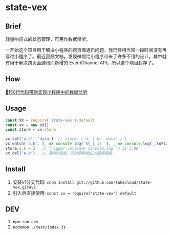 # state-vex

## Brief

轻量响应式的状态管理，可用作数据侦听。

一开始这个项目用于解决小程序的跨页面通讯问题。我已经相当常一段时间没有再写过小程序了。最近回顾文档，发现微信给小程序带来了许多不错的设计，其中就有用于解决跨页面通讯而新增的 EventChannel API。所以这个项目封存了。

## How

[🚀150行代码带你实现小程序中的数据侦听](https://juejin.cn/post/6844903845257183246)

## Usage

```js
const VX = require('state-vex').default
const vx = new VX()
const store = vx.store

vx.set('a.b', 'data')  // store: { a: { b: 'data' } }
vx.watch('a.b', [_ => console.log(`${_} is `), _ => console.log(_.toFixed(2))]) // 添加侦听回调
store.a.b = 3   // trigger callback console.log “3 is 3.00”
vx.del('a.b')   // 删除b属性，同时删除相应的回调函数
```

## Install

1. 安装v1分支代码: `cnpm install git://github.com/takecloud/state-vex.git#v1`
2. 引入后直接使用: `const vx = require('state-vex').default`

## DEV

1. `npm run dev`
2. `nodemon ./test/index.js`
